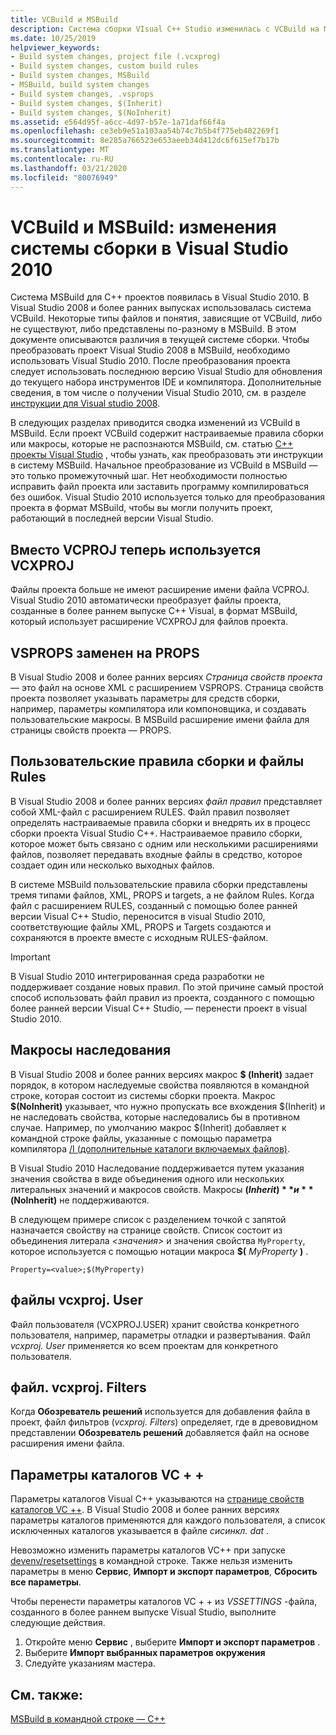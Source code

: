 ```yaml
---
title: VCBuild и MSBuild
description: Система сборки VIsual C++ Studio изменилась с VCBuild на MSBuild в VIsual Studio 2010.
ms.date: 10/25/2019
helpviewer_keywords:
- Build system changes, project file (.vcxprog)
- Build system changes, custom build rules
- Build system changes, MSBuild
- MSBuild, build system changes
- Build system changes, .vsprops
- Build system changes, $(Inherit)
- Build system changes, $(NoInherit)
ms.assetid: e564d95f-a6cc-4d97-b57e-1a71daf66f4a
ms.openlocfilehash: ce3eb9e51a103aa54b74c7b5b4f775eb402269f1
ms.sourcegitcommit: 8e285a766523e653aeeb34d412dc6f615ef7b17b
ms.translationtype: MT
ms.contentlocale: ru-RU
ms.lasthandoff: 03/21/2020
ms.locfileid: "80076949"
---
```

# <a name="vcbuild-vs-msbuild-build-system-changes-in-visual-studio-2010"></a>VCBuild и MSBuild: изменения системы сборки в Visual Studio 2010

Система MSBuild для C++ проектов появилась в Visual Studio 2010. В Visual Studio 2008 и более ранних выпусках использовалась система VCBuild. Некоторые типы файлов и понятия, зависящие от VCBuild, либо не существуют, либо представлены по-разному в MSBuild. В этом документе описываются различия в текущей системе сборки. Чтобы преобразовать проект Visual Studio 2008 в MSBuild, необходимо использовать Visual Studio 2010. После преобразования проекта следует использовать последнюю версию Visual Studio для обновления до текущего набора инструментов IDE и компилятора. Дополнительные сведения, в том числе о получении Visual Studio 2010, см. в разделе [инструкции для Visual studio 2008](use-native-multi-targeting.md#instructions-for-visual-studio-2008).

В следующих разделах приводится сводка изменений из VCBuild в MSBuild. Если проект VCBuild содержит настраиваемые правила сборки или макросы, которые не распознаются MSBuild, см. статью [ C++ проекты Visual Studio](../build/creating-and-managing-visual-cpp-projects.md) , чтобы узнать, как преобразовать эти инструкции в систему MSBuild. Начальное преобразование из VCBuild в MSBuild — это только промежуточный шаг. Нет необходимости полностью исправить файл проекта или заставить программу компилироваться без ошибок. Visual Studio 2010 используется только для преобразования проекта в формат MSBuild, чтобы вы могли получить проект, работающий в последней версии Visual Studio.

## <a name="vcproj-is-now-vcxproj"></a>Вместо VCPROJ теперь используется VCXPROJ

Файлы проекта больше не имеют расширение имени файла VCPROJ. Visual Studio 2010 автоматически преобразует файлы проекта, созданные в более раннем выпуске C++ Visual, в формат MSBuild, который использует расширение VCXPROJ для файлов проекта.

## <a name="vsprops-is-now-props"></a>VSPROPS заменен на PROPS

В Visual Studio 2008 и более ранних версиях *Страница свойств проекта* — это файл на основе XML с расширением VSPROPS. Страница свойств проекта позволяет указывать параметры для средств сборки, например, параметры компилятора или компоновщика, и создавать пользовательские макросы. В MSBuild расширение имени файла для страницы свойств проекта — PROPS.

## <a name="custom-build-rules-and-rules-files"></a>Пользовательские правила сборки и файлы Rules

В Visual Studio 2008 и более ранних версиях *файл правил* представляет собой XML-файл с расширением RULES. Файл правил позволяет определять настраиваемые правила сборки и внедрять их в процесс сборки проекта Visual Studio C++. Настраиваемое правило сборки, которое может быть связано с одним или несколькими расширениями файлов, позволяет передавать входные файлы в средство, которое создает один или несколько выходных файлов.

В системе MSBuild пользовательские правила сборки представлены тремя типами файлов, XML, PROPS и targets, а не файлом Rules. Когда файл с расширением RULES, созданный с помощью более ранней версии Visual C++ Studio, переносится в visual Studio 2010, соответствующие файлы XML, PROPS и Targets создаются и сохраняются в проекте вместе с исходным RULES-файлом.

> [!IMPORTANT]
> В Visual Studio 2010 интегрированная среда разработки не поддерживает создание новых правил. По этой причине самый простой способ использовать файл правил из проекта, созданного с помощью более ранней версии Visual C++ Studio, — перенести проект в visual Studio 2010.

## <a name="inheritance-macros"></a>Макросы наследования

В Visual Studio 2008 и более ранних версиях макрос **$ (Inherit)** задает порядок, в котором наследуемые свойства появляются в командной строке, которая состоит из системы сборки проекта. Макрос **$(NoInherit)** указывает, что нужно пропускать все вхождения $(Inherit) и не наследовать свойства, которые наследовались бы в противном случае. Например, по умолчанию макрос $(Inherit) добавляет к командной строке файлы, указанные с помощью параметра компилятора [/I (дополнительные каталоги включаемых файлов)](../build/reference/i-additional-include-directories.md).

В Visual Studio 2010 Наследование поддерживается путем указания значения свойства в виде объединения одного или нескольких литеральных значений и макросов свойств. Макросы **$(Inherit)** и **$(NoInherit)** не поддерживаются.

В следующем примере список с разделением точкой с запятой назначается свойству на странице свойств. Список состоит из объединения литерала *\<значения>* и значения свойства `MyProperty`, которое используется с помощью нотации макроса **$(** <em>MyProperty</em> **)** .

```
Property=<value>;$(MyProperty)
```

## <a name="vcxprojuser-files"></a>файлы vcxproj. User

Файл пользователя (VCXPROJ.USER) хранит свойства конкретного пользователя, например, параметры отладки и развертывания. Файл *vcxproj. User* применяется ко всем проектам для конкретного пользователя.

## <a name="vcxprojfilters-file"></a>файл. vcxproj. Filters

Когда **Обозреватель решений** используется для добавления файла в проект, файл фильтров (*vcxproj. Filters*) определяет, где в древовидном представлении **Обозреватель решений** добавляется файл на основе расширения имени файла.

## <a name="vc-directories-settings"></a>Параметры каталогов VC + +

Параметры каталогов Visual C++ указываются на [странице свойств каталогов VC ++](../ide/vcpp-directories-property-page.md). В Visual Studio 2008 и более ранних версиях параметры каталогов применяются для каждого пользователя, а список исключенных каталогов указывается в файле *сисинкл. dat* .

Невозможно изменить параметры каталогов VC++ при запуске [devenv/resetsettings](/visualstudio/ide/reference/resetsettings-devenv-exe) в командной строке. Также нельзя изменить параметры в меню **Сервис**, **Импорт и экспорт параметров**, **Сбросить все параметры**.

Чтобы перенести параметры каталогов VC + + из *VSSETTINGS* -файла, созданного в более раннем выпуске Visual Studio, выполните следующие действия.

1. Откройте меню **Сервис** , выберите **Импорт и экспорт параметров** .
2. Выберите **Импорт выбранных параметров окружения**
3. Следуйте указаниям мастера.

## <a name="see-also"></a>См. также:

[MSBuild в командной строке — C++](../build/msbuild-visual-cpp.md)
